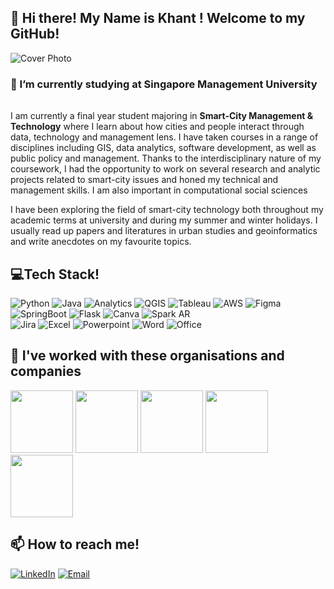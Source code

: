 ## 👋 Hi there! My Name is Khant ! Welcome to my GitHub!
![Cover Photo](https://user-images.githubusercontent.com/87215545/215295508-809f6054-5084-48ea-a624-37f37982faa3.png)

### 🔭 I’m currently studying at Singapore Management University  <img src="https://user-images.githubusercontent.com/87215545/215293944-90a9cc0a-4e2a-42e7-adfd-a8a32a488999.png" width="16"/>

I am currently a final year student majoring in <strong>Smart-City Management & Technology</strong> where I learn about how cities and people interact through data, technology and management lens. I have taken courses in a range of disciplines including GIS, data analytics, software development, as well as public policy and management. Thanks to the interdisciplinary nature of my coursework, I had the opportunity to work on several research and analytic projects related to smart-city issues and honed my technical and management skills. I am also important in computational social sciences

I have been exploring the field of smart-city technology both throughout my academic terms at university and during my summer and winter holidays. I usually read up papers and literatures in urban studies and geoinformatics and write anecdotes on my favourite topics.


## 💻Tech Stack! <img src = "https://media2.giphy.com/media/QssGEmpkyEOhBCb7e1/giphy.gif?cid=ecf05e47a0n3gi1bfqntqmob8g9aid1oyj2wr3ds3mg700bl&rid=giphy.gif" width = 16px> 
 ![Python](https://img.shields.io/badge/Python-1f447e?style=for-the-badge&logo=python&logoColor=white) 
 ![Java](https://img.shields.io/badge/Java-5283a2.svg?style=for-the-badge&logo=oracle&logoColor=white) 
 ![Analytics](https://img.shields.io/badge/Google%20Analytics-E37400?style=for-the-badge&logo=google%20analytics&logoColor=white) 
 ![QGIS](https://img.shields.io/badge/QGIS-5c7828.svg?style=for-the-badge&logo=QGIS&logoColor=white) 
 ![Tableau](https://img.shields.io/badge/Tableau-1d447e?style=for-the-badge&logo=Tableau&logoColor=white) 
 ![AWS](https://img.shields.io/badge/Amazon_AWS-FF9900?style=for-the-badge&logo=amazonaws&logoColor=white) 
 ![Figma](https://img.shields.io/badge/Figma-F24E1E?style=for-the-badge&logo=figma&logoColor=white) 
 ![SpringBoot](https://img.shields.io/badge/SpringBoot-63b175?style=for-the-badge&logo=SpringBoot&logoColor=white) 
 ![Flask](https://img.shields.io/badge/Flask-38aac3?style=for-the-badge&logo=Flask&logoColor=white)
 ![Canva](https://img.shields.io/badge/Canva-%2300C4CC.svg?style=for-the-badge&logo=Canva&logoColor=white)
 ![Spark AR](https://img.shields.io/badge/Spark%20AR-FF5C83?style=for-the-badge&logo=SparkAR&logoColor=white)  
![Jira](https://img.shields.io/badge/Jira-0052CC?style=for-the-badge&logo=Jira&logoColor=white)
 ![Excel](https://img.shields.io/badge/Microsoft_Excel-217346?style=for-the-badge&logo=microsoft-excel&logoColor=white) 
 ![Powerpoint](https://img.shields.io/badge/Microsoft_PowerPoint-B7472A?style=for-the-badge&logo=microsoft-powerpoint&logoColor=white) 
 ![Word](https://img.shields.io/badge/Microsoft_Word-2B579A?style=for-the-badge&logo=microsoft-word&logoColor=white) 
 ![Office](https://img.shields.io/badge/Microsoft_Office-D83B01?style=for-the-badge&logo=microsoft-office&logoColor=white)     

## 🌱 I've worked with these organisations and companies 
<img src = "https://user-images.githubusercontent.com/87215545/215294033-c4280c43-40bd-4b36-803e-364462ebfd2b.png" width = "100"> <img src = "https://user-images.githubusercontent.com/87215545/215294129-b7a54cb8-32bf-48b6-b6c1-0c02465f086d.png" width = "100"> <img src = "https://user-images.githubusercontent.com/87215545/215294426-b1e2c2c2-9cd6-49c4-8868-d0e2c83c2aef.png" width = "100"> <img src = "https://user-images.githubusercontent.com/87215545/215294261-831f2517-a26b-496d-b14c-8c04e47c5327.png" width = "100"> <img src = "https://user-images.githubusercontent.com/87215545/215294326-f5e9c5b2-12cd-443e-a7c6-e2ee487d39c0.png " width = "100"> 

## 📫 How to reach me!
<a href="https://www.linkedin.com/in/khantminnaing" target="_blank"><img alt="LinkedIn" src="https://img.shields.io/badge/linkedin-%230077B5.svg?&style=for-the-badge&logo=linkedin&logoColor=white" /></a>
<a href="mailto:mnkhant.2020@smu.edu.sg?subject=Heyy%20Khant!" target="_blank"><img alt="Email" src="https://img.shields.io/badge/Gmail-C41E3A?style=for-the-badge&logo=gmail&logoColor=white" /></a>
<!--
**khantminnaing/khantminnaing** is a ✨ _special_ ✨ repository because its `README.md` (this file) appears on your GitHub profile.

Here are some ideas to get you started:

- 🔭 I’m currently working on ...
- 🌱 I’m currently learning ...
- 👯 I’m looking to collaborate on ...
- 🤔 I’m looking for help with ...
- 💬 Ask me about ...
- 📫 How to reach me: ...
- 😄 Pronouns: ...
- ⚡ Fun fact: ...

<p><a href="https://linkedin.com/in/khantminnaing">
<img src = "https://upload.wikimedia.org/wikipedia/commons/f/f8/LinkedIn_icon_circle.svg" width "50" height ="50"></a>
<a href="mailto:mnkhant.2020@smu.edu.sg?subject=Heyy%20Khant!">
<img src = "https://seeklogo.com/images/G/gmail-icon-logo-9ADB17D3F3-seeklogo.com.png" width "50" height ="50"></a></p>

-->
